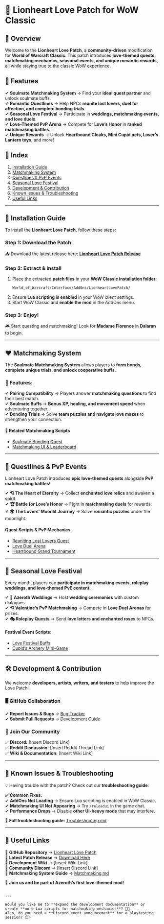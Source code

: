 # 💖 **Lionheart Love Patch for WoW Classic**  

## 🌟 **Overview**  
Welcome to the **Lionheart Love Patch**, a **community-driven** modification for **World of Warcraft Classic**. This patch introduces **love-themed quests, matchmaking mechanics, seasonal events, and unique romantic rewards**, all while staying true to the classic WoW experience.  

## 🏹 **Features**  
✔ **Soulmate Matchmaking System** → Find your **ideal quest partner** and unlock soulmate buffs.  
✔ **Romantic Questlines** → Help NPCs **reunite lost lovers, duel for affection, and complete bonding trials**.  
✔ **Seasonal Love Festival** → Participate in **weddings, matchmaking events, and love duels**.  
✔ **Love-Themed PvP Arena** → Compete for **Love’s Honor** in **ranked matchmaking battles**.  
✔ **Unique Rewards** → Unlock **Heartbound Cloaks, Mini Cupid pets, Lover’s Lantern toys**, and more!  

## 📌 **Index**  
1. [Installation Guide](#installation-guide)  
2. [Matchmaking System](#matchmaking-system)  
3. [Questlines & PvP Events](#questlines--pvp-events)  
4. [Seasonal Love Festival](#seasonal-love-festival)  
5. [Development & Contribution](#development--contribution)  
6. [Known Issues & Troubleshooting](#known-issues--troubleshooting)  
7. [Useful Links](#useful-links)  

---

## 🔧 **Installation Guide**  
To install the **Lionheart Love Patch**, follow these steps:  

### **Step 1: Download the Patch**  
📥 Download the latest release here: **[Lionheart Love Patch Release](https://github.com/GizzZmo/WOW/releases)**  

### **Step 2: Extract & Install**  
1. Place the extracted **patch files** in your **WoW Classic installation folder**:  
   ```bash
   World_of_Warcraft/Interface/AddOns/LionheartLovePatch/
   ```
2. Ensure **Lua scripting is enabled** in your WoW client settings.  
3. Start WoW Classic and **enable the mod** in the AddOns menu.  

### **Step 3: Enjoy!**  
🎮 Start questing and matchmaking! Look for **Madame Florence** in **Dalaran** to begin.  

---

## ❤️ **Matchmaking System**  
The **Soulmate Matchmaking System** allows players to **form bonds, complete unique trials, and unlock cooperative buffs**.  

### **💖 Features:**  
✔ **Pairing Compatibility** → Players answer **matchmaking questions** to find their best match.  
✔ **Soulmate Buffs** → **Bonus XP, healing, and movement speed** when adventuring together.  
✔ **Bonding Trials** → Solve **team puzzles and navigate love mazes** to strengthen your connection.  

#### **📜 Related Matchmaking Scripts**  
- [Soulmate Bonding Quest](https://github.com/GizzZmo/WOW/blob/main/code/Soulmate_Bonding.lua)  
- [Matchmaking UI & Leaderboard](https://github.com/GizzZmo/WOW/blob/main/code/Matchmaking_UI.lua)  

---

## 📜 **Questlines & PvP Events**  
Lionheart Love Patch introduces **epic love-themed quests** alongside **PvP matchmaking battles**!  

✔ **💘 The Heart of Eternity** → Collect **enchanted love relics** and awaken a spirit.  
✔ **🏆 Battle for Love’s Honor** → Fight in **matchmaking duels** for rewards.  
✔ **🌍 The Lovers’ Moonlit Journey** → Solve **romantic puzzles** under the moonlight.  

#### **Quest Scripts & PvP Mechanics:**  
- [Reuniting Lost Lovers Quest](https://github.com/GizzZmo/WOW/blob/main/code/Reuniting_Lost_Lovers.lua)  
- [Love Duel Arena](https://github.com/GizzZmo/WOW/blob/main/code/Love_Duel_Arena.lua)  
- [Heartbound Grand Tournament](https://github.com/GizzZmo/WOW/blob/main/code/Heartbound_Tournament.lua)  

---

## 🎉 **Seasonal Love Festival**  
Every month, players can **participate in matchmaking events, roleplay weddings, and love-themed PvE content**.  

✔ **💍 Azeroth Weddings** → Host **wedding ceremonies** with custom dialogues.  
✔ **💘 Valentine’s PvP Matchmaking** → Compete in **Love Duel Arenas** for prizes.  
✔ **🎭 Roleplay Quests** → Send **love letters and enchanted roses** to NPCs.  

#### **Festival Event Scripts:**  
- [Love Festival Buffs](https://github.com/GizzZmo/WOW/blob/main/code/Eternal_Love_Festival.lua)  
- [Cupid’s Archery Mini-Game](https://github.com/GizzZmo/WOW/blob/main/code/Cupid_Archery.lua)  

---

## 🛠 **Development & Contribution**  
We welcome **developers, artists, writers, and testers** to help improve the Love Patch!  

### **🖥 GitHub Collaboration**  
✔ **Report Issues & Bugs** → [Bug Tracker](https://github.com/GizzZmo/WOW/issues)  
✔ **Submit Pull Requests** → [Development Guide](https://github.com/GizzZmo/WOW/blob/main/docs/dev_guide.md)  

### **📢 Join Our Community**  
✅ **Discord:** [Insert Discord Link]  
✅ **Reddit Discussion:** [Insert Reddit Thread Link]  
✅ **Wiki & Documentation:** [Insert Wiki Link]  

---

## 🚨 **Known Issues & Troubleshooting**  
💡 Having trouble with the patch? Check out our **troubleshooting guide**:  

**✅ Common Fixes:**  
✔ **AddOns Not Loading** → Ensure Lua scripting is enabled in WoW Classic.  
✔ **Matchmaking UI Not Appearing** → Try `/reloadui` in the game chat.  
✔ **Performance Drops** → Disable **other UI-heavy mods** that may interfere.  

📢 **Full troubleshooting guide:** [Troubleshooting.md](https://github.com/GizzZmo/WOW/blob/main/docs/troubleshooting.md)  

---

## 🔗 **Useful Links**  
📌 **GitHub Repository** → [Lionheart Love Patch](https://github.com/GizzZmo/WOW)  
📌 **Latest Patch Release** → [Download Here](https://github.com/GizzZmo/WOW/releases)  
📌 **Development Wiki** → [Insert Wiki Link]  
📌 **Community Discord** → [Insert Discord Link]  
📌 **Matchmaking System Guide** → [Matchmaking.md](https://github.com/GizzZmo/WOW/blob/main/docs/matchmaking_system.md)  

📢 **Join us and be part of Azeroth’s first love-themed mod!**  

```  

---

Would you like me to **expand the development documentation** or create **more Lua scripts for matchmaking mechanics**? 🚀💖  
Also, do you need a **Discord event announcement** for a playtesting session? 😊✨  
